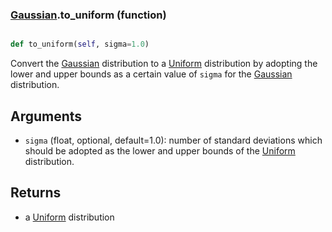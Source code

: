 ### [Gaussian](Gaussian.md).to_uniform (function)


```py

def to_uniform(self, sigma=1.0)

```



Convert the [Gaussian](Gaussian.md) distribution to a [Uniform](Uniform.md) distribution by
adopting the lower and upper bounds as a certain value of `sigma`
for the [Gaussian](Gaussian.md) distribution.

Arguments
----------
* `sigma` (float, optional, default=1.0): number of standard deviations
    which should be adopted as the lower and upper bounds of the
    [Uniform](Uniform.md) distribution.

Returns
---------
* a [Uniform](Uniform.md) distribution

